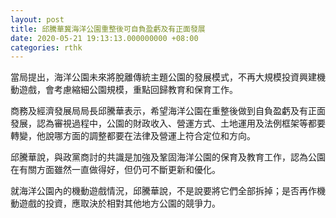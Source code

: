 ```yaml
---
layout: post
title: 邱騰華冀海洋公園重整後可自負盈虧及有正面發展
date: 2020-05-21 19:13:13.000000000 +08:00
categories: rthk
---
```


當局提出，海洋公園未來將脫離傳統主題公園的發展模式，不再大規模投資興建機動遊戲，會考慮縮細公園規模，重點回歸教育和保育工作。

商務及經濟發展局局長邱騰華表示，希望海洋公園在重整後做到自負盈虧及有正面發展，認為審視過程中，公園的財政收入、營運方式、土地運用及法例框架等都要轉變，他說哪方面的調整都要在法律及營運上符合定位和方向。

邱騰華說，與政黨商討的共識是加強及鞏固海洋公園的保育及教育工作，認為公園在有關方面雖然一直做得好，但仍可不斷更新和優化。

就海洋公園內的機動遊戲情況，邱騰華說，不是說要將它們全部拆掉；是否再作機動遊戲的投資，應取決於相對其他地方公園的競爭力。
